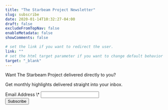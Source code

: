 ```yaml
---
title: "The Starbeam Project Newsletter"
slug: subscribe
date: 2020-01-14T10:32:27-04:00
draft: false
excludeFromTopNav: false
enableMetadata: false
showComments: false

# set the link if you want to redirect the user.
link: ""
# set the html target parameter if you want to change default behavior
target: "_blank"
---
```


Want The Starbeam Project delivered directly to you?  

Get monthly highlights delivered straight into your inbox.

<!--more-->
<!-- Begin Mailchimp Signup Form -->
<div id="mc_embed_signup">
	<form action="https://one.us4.list-manage.com/subscribe/post?u=4a77d040e56a06d7b16f78981&amp;id=4bb0020aca" method="post" id="mc-embedded-subscribe-form" name="mc-embedded-subscribe-form" class="validate" target="_blank" novalidate>
		<div id="mc_embed_signup_scroll">
			<div class="mc-field-group">
				<label for="mce-EMAIL">Email Address  <span class="asterisk">\*</span></label>
				<input type="email" value="" name="EMAIL" class="required email" id="mce-EMAIL">
			</div>
			<div id="mce-responses" class="clear">
				<div class="response" id="mce-error-response" style="display:none"></div>
				<div class="response" id="mce-success-response" style="display:none"></div>
			</div>    <!-- real people should not fill this in and expect good things - do not remove this or risk form bot signups-->
			<div style="position: absolute; left: -5000px;" aria-hidden="true"><input type="text" name="b_0bbc57319d9ce8e2bb05b9f7f_6af9ce1285" tabindex="-1" value=""></div>
			<div class="clear"><input type="submit" value="Subscribe" name="subscribe" id="mc-embedded-subscribe" class="button"></div>
		</div>
	</form>
</div>
<script type='text/javascript' src='//s3.amazonaws.com/downloads.mailchimp.com/js/mc-validate.js'></script><script type='text/javascript'>(function($) {window.fnames = new Array(); window.ftypes = new Array();fnames[0]='EMAIL';ftypes[0]='email';fnames[1]='FNAME';ftypes[1]='text';fnames[2]='LNAME';ftypes[2]='text';fnames[3]='ADDRESS';ftypes[3]='address';fnames[4]='PHONE';ftypes[4]='phone';fnames[5]='BIRTHDAY';ftypes[5]='birthday';}(jQuery));var $mcj = jQuery.noConflict(true);</script>
<!--End mc_embed_signup-->